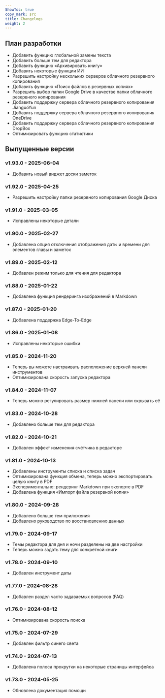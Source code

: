 ```yaml
---
ShowToc: true
copy_mark: src
title: Changelogs
weight: 2
---
```


## План разработки

- Добавить функцию глобальной замены текста
- Добавить больше тем для редактора
- Добавить функцию «Архивировать книгу»
- Добавить некоторые функции ИИ
- Разрешить настройку нескольких серверов облачного резервного копирования
- Добавить функцию «Поиск файлов в резервных копиях»
- Разрешить выбор папки Google Drive в качестве папки облачного резервного копирования
- Добавить поддержку сервера облачного резервного копирования JianguoYun
- Добавить поддержку сервера облачного резервного копирования OneDrive
- Добавить поддержку сервера облачного резервного копирования DropBox
- Оптимизировать функцию статистики

## Выпущенные версии

### v1.93.0 - 2025-06-04

- Добавить новый виджет доски заметок

### v1.92.0 - 2025-04-25

- Разрешить настройку папки резервного копирования Google Диска

### v1.91.0 - 2025-03-05

- Исправлены некоторые детали

### v1.90.0 - 2025-02-27

- Добавлена опция отключения отображения даты и времени для элементов главы и заметок

### v1.89.0 - 2025-02-12

- Добавлен режим только для чтения для редактора

### v1.88.0 - 2025-01-22

- Добавлена функция рендеринга изображений в Markdown

### v1.87.0 - 2025-01-20

- Добавлена поддержка Edge-To-Edge

### v1.86.0 - 2025-01-08

- Исправлены некоторые ошибки

### v1.85.0 - 2024-11-20

- Теперь вы можете настраивать расположение верхней панели инструментов
- Оптимизирована скорость запуска редактора

### v1.84.0 - 2024-11-07

- Теперь можно регулировать размер нижней панели или скрывать её

### v1.83.0 - 2024-10-28

- Добавлено больше тем для редактора

### v1.82.0 - 2024-10-21

- Добавлен эффект изменения счётчика в редакторе

### v1.81.0 - 2024-10-13

- Добавлены инструменты списка и списка задач
- Оптимизирована функция обмена, теперь можно экспортировать целую книгу в PDF
- Экспериментально: рендеринг Markdown при экспорте в PDF
- Добавлена функция «Импорт файла резервной копии»

### v1.80.0 - 2024-09-28

- Добавлено больше тем приложения
- Добавлено руководство по восстановлению данных

### v1.79.0 - 2024-09-17

- Темы редактора для дня и ночи разделены на две настройки
- Теперь можно задать тему для конкретной книги

### v1.78.0 - 2024-09-10

- Добавлен инструмент даты

### v1.77.0 - 2024-08-28

- Добавлен раздел часто задаваемых вопросов (FAQ)

### v1.76.0 - 2024-08-12

- Оптимизирована скорость поиска

### v1.75.0 - 2024-07-29

- Добавлен фильтр синего света

### v1.74.0 - 2024-07-13

- Добавлена полоса прокрутки на некоторые страницы интерфейса

### v1.73.0 - 2024-05-25

- Обновлена документация помощи

